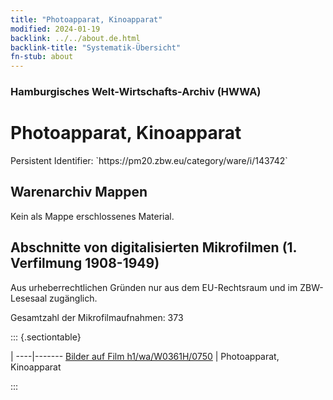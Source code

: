 ```yaml
---
title: "Photoapparat, Kinoapparat"
modified: 2024-01-19
backlink: ../../about.de.html
backlink-title: "Systematik-Übersicht"
fn-stub: about
---
```


### Hamburgisches Welt-Wirtschafts-Archiv (HWWA)

# Photoapparat, Kinoapparat

<div class="hint">Persistent Identifier: `https://pm20.zbw.eu/category/ware/i/143742`</div>







## Warenarchiv Mappen





Kein als Mappe erschlossenes Material.



<a id="filmsections" />

## Abschnitte von digitalisierten Mikrofilmen (1. Verfilmung 1908-1949)

<p>Aus urheberrechtlichen Gründen nur aus dem EU-Rechtsraum und im ZBW-Lesesaal zugänglich.</p>


<p>Gesamtzahl der Mikrofilmaufnahmen: 373</p>





::: {.sectiontable}

 | 
----|-------
<a class="btn" href="https://pm20.zbw.eu/film/h1/wa/W0361H/0750" rel="nofollow">Bilder auf Film h1/wa/W0361H/0750</a> | Photoapparat, Kinoapparat


:::
















